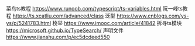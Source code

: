 菜鸟ts教程 https://www.runoob.com/typescript/ts-variables.html
阮一峰ts教程 https://ts.xcatliu.com/advanced/class
泛型 https://www.cnblogs.com/ys-ys/p/5241783.html
枚举 https://www.imooc.com/article/41842
拆寻ts模块 https://microsoft.github.io/TypeSearch/
声明文件 https://www.jianshu.com/p/ec5dcdeed550